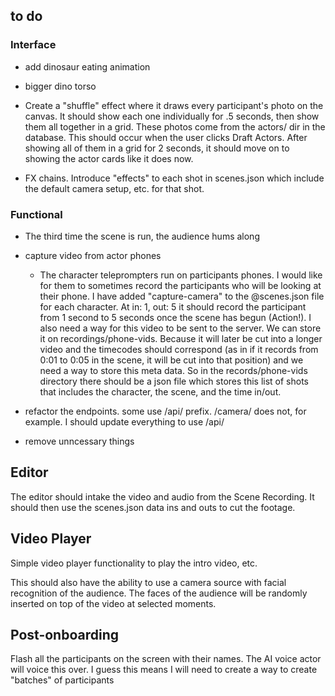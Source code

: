 ## to do

### Interface

+ add dinosaur eating animation
+ bigger dino torso

+ Create a "shuffle" effect where it draws every participant's photo on the canvas. It should show each one individually for .5 seconds, then show them all together in a grid. These photos come from the actors/ dir in the database. This should occur when the user clicks Draft Actors. After showing all of them in a grid for 2 seconds, it should move on to showing the actor cards like it does now.

+ FX chains. Introduce "effects" to each shot in scenes.json which include the default camera setup, etc. for that shot.

### Functional

- The third time the scene is run, the audience hums along

- capture video from actor phones

  - The character teleprompters run on participants phones. I would like for them to sometimes record the participants who will be looking at their phone. I have added "capture-camera" to the @scenes.json file for each character. At in: 1, out: 5 it should record the participant from 1 second to 5 seconds once the scene has begun (Action!). I also need a way for this video to be sent to the server. We can store it on recordings/phone-vids. Because it will later be cut into a longer video and the timecodes should correspond (as in if it records from 0:01 to 0:05 in the scene, it will be cut into that position) and we need a way to store this meta data. So in the records/phone-vids directory there should be a json file which stores this list of shots that includes the character, the scene, and the time in/out.

- refactor the endpoints. some use /api/ prefix. /camera/ does not, for example. I should update everything to use /api/

- remove unncessary things

## Editor

The editor should intake the video and audio from the Scene Recording. It should then use the scenes.json data ins and outs to cut the footage.

## Video Player

Simple video player functionality to play the intro video, etc.

This should also have the ability to use a camera source with facial recognition of the audience. The faces of the audience will be randomly inserted on top of the video at selected moments.

## Post-onboarding

Flash all the participants on the screen with their names. The AI voice actor will voice this over.
I guess this means I will need to create a way to create "batches" of participants
